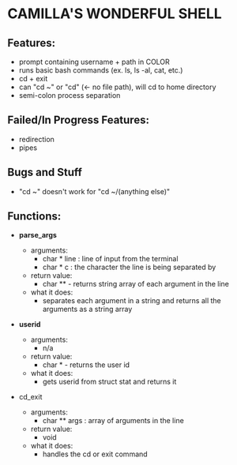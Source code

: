 # CAMILLA'S WONDERFUL SHELL
## Features:
* prompt containing username + path in COLOR
* runs basic bash commands (ex. ls, ls -al, cat, etc.)
* cd + exit
* can "cd ~" or "cd" (<- no file path), will cd to home directory
* semi-colon process separation

## Failed/In Progress Features:
* redirection
* pipes

## Bugs and Stuff
* "cd ~" doesn't work for "cd ~/(anything else)"


## Functions:
* **parse_args**
   - arguments:
      - char * line : line of input from the terminal
      - char * c    : the character the line is being separated by
   - return value:
      - char ** - returns string array of each argument in the line
   - what it does:
      - separates each argument in a string and returns all the arguments as a string array
      
* **userid**
   - arguments:
      - n/a
   - return value:
      - char * - returns the user id
   - what it does:
      - gets userid from struct stat and returns it
      
* cd_exit
   - arguments:
      - char ** args : array of arguments in the line
   - return value:
      - void
   - what it does:
      - handles the cd or exit command
